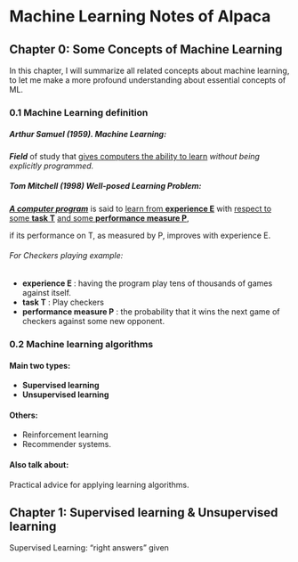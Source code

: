 # Machine Learning Notes of Alpaca



## Chapter 0: Some Concepts of Machine Learning

In this chapter, I will summarize all related concepts about machine learning, to let me make a more profound understanding about essential concepts of ML.

### 0.1 Machine Learning definition

##### Arthur Samuel (1959). Machine Learning:

***Field*** of study that <u>gives computers the ability to learn</u> *without being explicitly programmed.*

##### Tom Mitchell (1998) Well-posed Learning Problem:

***<u>A computer program</u>*** is said to <u>learn from **experience E**</u> with <u>respect to some **task T**</u> <u>and some **performance measure P**</u>, 

if its performance on T, as measured by P, improves with experience E.

###### For Checkers playing example:

+ **experience E** : having the program play tens of thousands of games against itself.
+ **task T** : Play checkers
+ **performance measure P** : the probability that it wins the next game of checkers against some new opponent.

### 0.2 Machine learning algorithms

#### Main two types:

+ **Supervised learning**
+ **Unsupervised learning**

#### Others:

+ Reinforcement learning
+ Recommender systems.

#### Also talk about: 

Practical advice for applying learning algorithms.

## Chapter 1: Supervised learning & Unsupervised learning

Supervised Learning: “right answers” given